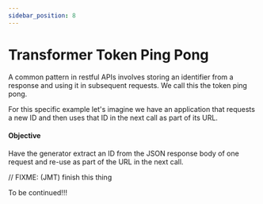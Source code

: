 ```yaml
---
sidebar_position: 8
---
```


# Transformer Token Ping Pong

A common pattern in restful APIs involves storing an identifier from a response and using it in subsequent requests. We call this the token ping pong.

For this specific example let's imagine we have an application that requests a new ID and then uses that ID in the next call as part of its URL.

#### Objective

Have the generator extract an ID from the JSON response body of one request and re-use as part of the URL in the next call.

// FIXME: (JMT) finish this thing

To be continued!!!
